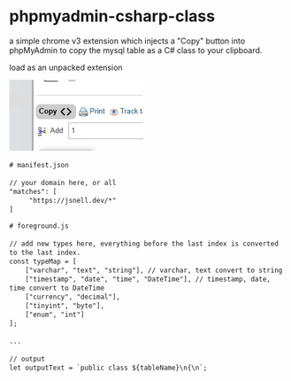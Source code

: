 # phpmyadmin-csharp-class
a simple chrome v3 extension which injects a "Copy" button into phpMyAdmin to copy the mysql table as a C# class to your clipboard.

load as an unpacked extension

![the button](image.png)

```
# manifest.json

// your domain here, or all
"matches": [
     "https://jsnell.dev/*"
]
```

```
# foreground.js

// add new types here, everything before the last index is converted to the last index.
const typeMap = [
    ["varchar", "text", "string"], // varchar, text convert to string
    ["timestamp", "date", "time", "DateTime"], // timestamp, date, time convert to DateTime
    ["currency", "decimal"],
    ["tinyint", "byte"],
    ["enum", "int"]
];

...

// output
let outputText = `public class ${tableName}\n{\n`;
```
